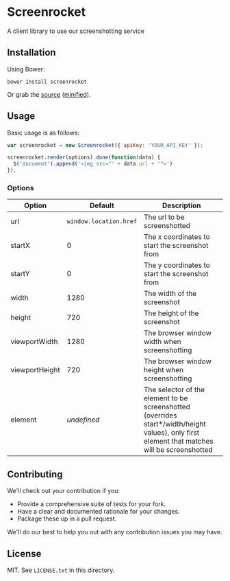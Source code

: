 # Screenrocket

A client library to use our screenshotting service

## Installation

Using Bower:

    bower install screenrocket

Or grab the [source](https://github.com/visup/screenrocket/dist/screenrocket.js) ([minified](https://github.com/visup/screenrocket/dist/screenrocket.min.js)).

## Usage

Basic usage is as follows:

```javascript
var screenrocket = new Screenrocket({ apiKey: 'YOUR_API_KEY' });

screenrocket.render(options).done(function(data) {
  $('document').append('<img src="' + data.url + '">')
});
```

### Options

| Option         | Default                | Description                                                                                                                                   |
|----------------|------------------------|-----------------------------------------------------------------------------------------------------------------------------------------------|
| url            | `window.location.href` | The url to be screenshotted                                                                                                                   |
| startX         | 0                      | The x coordinates to start the screenshot from                                                                                                |
| startY         | 0                      | The y coordinates to start the screenshot from                                                                                                |
| width          | 1280                   | The width of the screenshot                                                                                                                   |
| height         | 720                    | The height of the screenshot                                                                                                                  |
| viewportWidth  | 1280                   | The browser window width when screenshotting                                                                                                  |
| viewportHeight | 720                    | The browser window height when screenshotting                                                                                                 |
| element        | _undefined_            | The selector of the element to be screenshotted (overrides start*/width/height values), only first element that matches will be screenshotted |

## Contributing

We'll check out your contribution if you:

* Provide a comprehensive suite of tests for your fork.
* Have a clear and documented rationale for your changes.
* Package these up in a pull request.

We'll do our best to help you out with any contribution issues you may have.

## License

MIT. See `LICENSE.txt` in this directory.
